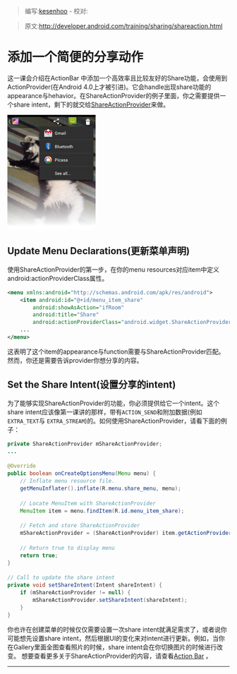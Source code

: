 > 编写:[kesenhoo](https://github.com/kesenhoo) - 校对:

> 原文:<http://developer.android.com/training/sharing/shareaction.html>

# 添加一个简便的分享动作

这一课会介绍在ActionBar 中添加一个高效率且比较友好的Share功能，会使用到ActionProvider(在Android 4.0上才被引进)。它会handle出现share功能的appearance与hehavior。在ShareActionProvider的例子里面，你之需要提供一个share intent，剩下的就交给[ShareActionProvider](https://developer.android.com/reference/android/widget/ShareActionProvider.html)来做。

![actionbar-shareaction.png](actionbar-shareaction.png "Figure 1. The ShareActionProvider in the Gallery app.")

<!-- more -->

## Update Menu Declarations(更新菜单声明)
使用ShareActionProvider的第一步，在你的menu resources对应item中定义android:actionProviderClass属性。

```xml
<menu xmlns:android="http://schemas.android.com/apk/res/android">
    <item android:id="@+id/menu_item_share"
        android:showAsAction="ifRoom"
        android:title="Share"
        android:actionProviderClass="android.widget.ShareActionProvider" />
    ...
</menu>
```

这表明了这个item的appearance与function需要与ShareActionProvider匹配。然而，你还是需要告诉provider你想分享的内容。

## Set the Share Intent(设置分享的intent)
为了能够实现ShareActionProvider的功能，你必须提供给它一个intent。这个share intent应该像第一课讲的那样，带有`ACTION_SEND`和附加数据(例如`EXTRA_TEXT`与 `EXTRA_STREAM`)的。如何使用ShareActionProvider，请看下面的例子：

```java
private ShareActionProvider mShareActionProvider;
...

@Override
public boolean onCreateOptionsMenu(Menu menu) {
    // Inflate menu resource file.
    getMenuInflater().inflate(R.menu.share_menu, menu);

    // Locate MenuItem with ShareActionProvider
    MenuItem item = menu.findItem(R.id.menu_item_share);

    // Fetch and store ShareActionProvider
    mShareActionProvider = (ShareActionProvider) item.getActionProvider();

    // Return true to display menu
    return true;
}

// Call to update the share intent
private void setShareIntent(Intent shareIntent) {
    if (mShareActionProvider != null) {
        mShareActionProvider.setShareIntent(shareIntent);
    }
}
```

你也许在创建菜单的时候仅仅需要设置一次share intent就满足需求了，或者说你可能想先设置share intent，然后根据UI的变化来对intent进行更新。例如，当你在Gallery里面全图查看照片的时候，share intent会在你切换图片的时候进行改变。
想要查看更多关于ShareActionProvider的内容，请查看[Action Bar](https://developer.android.com/guide/topics/ui/actionbar.html#ActionProvider) 。

*********************************
